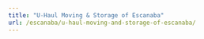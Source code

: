 ```yaml
---
title: "U-Haul Moving & Storage of Escanaba"
url: /escanaba/u-haul-moving-and-storage-of-escanaba/
---
```

